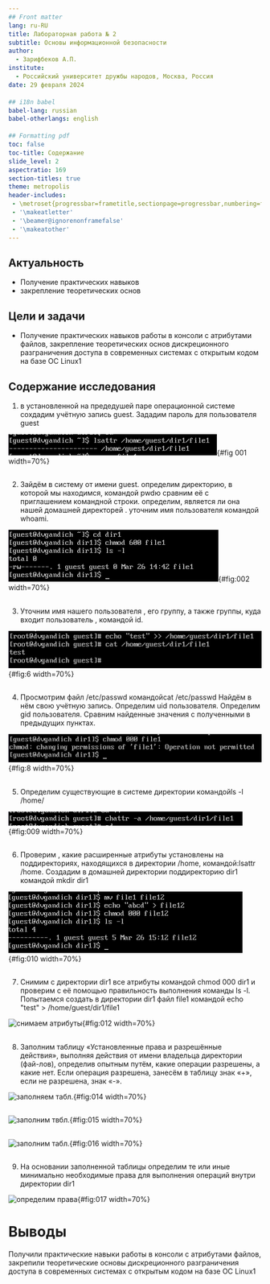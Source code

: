 ```yaml
---
## Front matter
lang: ru-RU
title: Лабораторная работа № 2
subtitle: Основы информационной безопасности
author:
  - Зарифбеков А.П.
institute:
  - Российский университет дружбы народов, Москва, Россия
date: 29 февраля 2024

## i18n babel
babel-lang: russian
babel-otherlangs: english

## Formatting pdf
toc: false
toc-title: Содержание
slide_level: 2
aspectratio: 169
section-titles: true
theme: metropolis
header-includes:
 - \metroset{progressbar=frametitle,sectionpage=progressbar,numbering=fraction}
 - '\makeatletter'
 - '\beamer@ignorenonframefalse'
 - '\makeatother'
---
```




## Актуальность

- Получение практических навыков
- закрепление теоретических основ

## Цели и задачи

- Получение практических навыков работы в консоли с атрибутами файлов, закрепление теоретических основ дискреционного разграничения доступа в современных системах с открытым кодом на базе ОС Linux1



## Содержание исследования

1. в установленной на предедушей паре операционной системе сохдадим учётную запись guest. Зададим пароль для пользователя guest

![заходим в учётную запись, создаём пароль](image/1.png){#fig 001 width=70%}

##

2. Зайдём в систему от имени guest. определим директорию, в которой мы находимся, командой pwdю сравним её с приглашением командной строки. определим, является ли она нашей домашней директорей . уточним имя пользователя командой whoami.

![ Зайдём в систему от имени guest](image/2.png){#fig:002 width=70%}

##

3. Уточним имя нашего пользователя , его группу, а также группы, куда входит пользователь , командой id. 

![уточним данные пользователя](image/6.png){#fig:6 width=70%}

##

4.  Просмотрим  файл /etc/passwd командойcat /etc/passwd Найдём  в нём свою учётную запись. Определим  uid пользователя. Определим gid пользователя. Сравним найденные значения с полученными в предыдущих пунктах.

![сравниваем значения ](image/8.png){#fig:8 width=70%}

##

5. Определим  существующие в системе директории командойls -l /home/

![определим директории](image/9.png){#fig:009 width=70%}

##

6. Проверим , какие расширенные атрибуты установлены на поддиректориях, находящихся в директории /home, командой:lsattr /home. Создадим в домашней директории поддиректорию dir1 командой mkdir dir1

![проверим атрибуты](image/10.png){#fig:010 width=70%}

##

7. Снимим  с директории dir1 все атрибуты командой chmod 000 dir1 и проверим с её помощью правильность выполнения команды ls -l. Попытаемся  создать в директории dir1 файл file1 командой
echo "test" > /home/guest/dir1/file1

![снимаем атрибуты](image/12.png){#fig:012 width=70%}

##

8. Заполним  таблицу «Установленные права и разрешённые действия», выполняя действия от имени владельца директории (фай-лов), определив опытным путём, какие операции разрешены, а какие нет.
Если операция разрешена, занесём в таблицу знак «+», если не разрешена, знак «-».

![заполняем табл.](image/14.jpg){#fig:014 width=70%} 

##

![заполним твбл.](image/15.jpg){#fig:015 width=70%} 

##

![заполним табл.](image/16.jpg){#fig:016 width=70%} 

##

9. На основании заполненной таблицы определим те или иные минимально необходимые права для выполнения операций внутри директории dir1

![определим права](image/17.jpg){#fig:017 width=70%} 
 
# Выводы

Получили практические навыки работы в консоли с атрибутами файлов, закрепили теоретические основы дискреционного разграничения доступа в современных системах с открытым кодом на базе ОС Linux1
 





